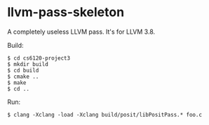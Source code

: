 # llvm-pass-skeleton

A completely useless LLVM pass.
It's for LLVM 3.8.

Build:

    $ cd cs6120-project3
    $ mkdir build
    $ cd build
    $ cmake ..
    $ make
    $ cd ..

Run:

    $ clang -Xclang -load -Xclang build/posit/libPositPass.* foo.c
